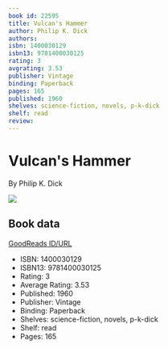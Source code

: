 ```yaml
---
book id: 22595
title: Vulcan's Hammer
author: Philip K. Dick
authors: 
isbn: 1400030129
isbn13: 9781400030125
rating: 3
avgrating: 3.53
publisher: Vintage
binding: Paperback
pages: 165
published: 1960
shelves: science-fiction, novels, p-k-dick
shelf: read
review: 
---
```


# Vulcan's Hammer

By Philip K. Dick

![](https://i.gr-assets.com/images/S/compressed.photo.goodreads.com/books/1355411639l/22595.jpg)

## Book data

[GoodReads ID/URL](https://www.goodreads.com/book/show/22595)

- ISBN: 1400030129
- ISBN13: 9781400030125
- Rating: 3
- Average Rating: 3.53
- Published: 1960
- Publisher: Vintage
- Binding: Paperback
- Shelves: science-fiction, novels, p-k-dick
- Shelf: read
- Pages: 165

